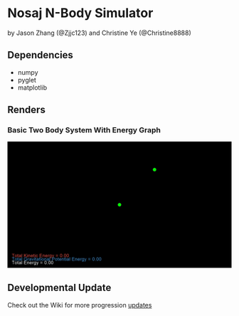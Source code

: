 # Nosaj N-Body Simulator
by Jason Zhang (@Zjjc123) and Christine Ye (@Christine8888)

## Dependencies
- numpy
- pyglet
- matplotlib

## Renders
### Basic Two Body System With Energy Graph
<img src="https://github.com/Zjjc123/NosajSimulator/blob/main/docs/two-body-graph-v2.gif?raw=true" alt="Two Body With Graph v2" width="600"/>

## Developmental Update
Check out the Wiki for more progression [updates](https://github.com/Zjjc123/NosajSimulator/wiki/Updates)
